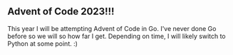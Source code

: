 ## Advent of Code 2023!!!
This year I will be attempting Advent of Code in Go. I've never done Go before so we will so how far I get. Depending on time, I will likely switch to Python at some point. :)
